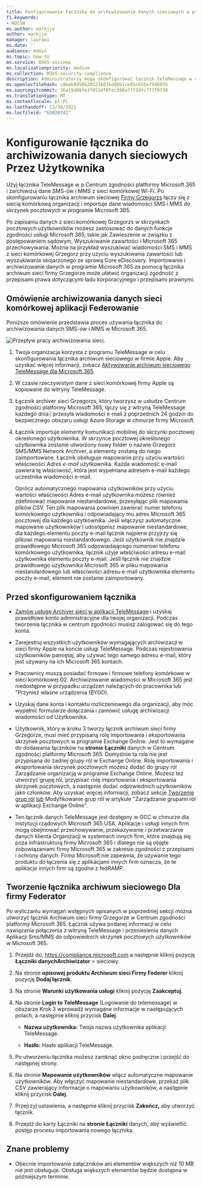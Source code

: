 ```yaml
---
title: Konfigurowanie łącznika do archiwizowania danych sieciowych w programie Microsoft 365
f1.keywords:
- NOCSH
ms.author: markjjo
author: markjjo
manager: laurawi
ms.date: ''
audience: Admin
ms.topic: how-to
ms.service: O365-seccomp
ms.localizationpriority: medium
ms.collection: M365-security-compliance
description: Administratorzy mogą skonfigurować łącznik TeleMessage w celu importowania i archiwizowania danych sieciowych Aplikacji Microsoft 365. Dzięki temu można archiwizować dane ze źródeł danych innych firm w programie Microsoft 365, aby zarządzać danymi innych firm przy użyciu funkcji zgodności, takich jak archiwizacja ze względu na przepisy prawne, wyszukiwanie zawartości i zasady przechowywania.
ms.openlocfilehash: cdeeb8956620321b83bdd6b1ce85c656e7946936
ms.sourcegitcommit: 36a19d80fe3f053df0fec398a7ff2dfc777f9730
ms.translationtype: MT
ms.contentlocale: pl-PL
ms.lasthandoff: 12/30/2021
ms.locfileid: "63020742"
---
```

# <a name="set-up-a-connector-to-archive-rogers-network-data"></a>Konfigurowanie łącznika do archiwizowania danych sieciowych Przez Użytkownika

Użyj łącznika TeleMessage w p Centrum zgodności platformy Microsoft 365 i zarchiwizuj dane SMS-ów i MMS z sieci komórkowej Wi-Fi. Po skonfigurowaniu łącznika archiwum sieciowej [Firmy Grzegorzs](https://www.telemessage.com/mobile-archiver/network-archiver/rogers/) łączy się z siecią komórkową organizacji i importuje dane wiadomości SMS i MMS do skrzynek pocztowych w programie Microsoft 365.

Po zapisaniu danych z sieci komórkowej Grzegorzs w skrzynkach pocztowych użytkowników możesz zastosować do danych funkcje zgodności usługi Microsoft 365, takie jak Zawieszenie w związku z postępowaniem sądowym, Wyszukiwanie zawartości i Microsoft 365 przechowywania. Można na przykład wyszukiwać wiadomości SMS i MMS z sieci komórkowej Grzegorz przy użyciu wyszukiwania zawartości lub wyszukiwania skojarzonego ze sprawą Core eDiscovery. Importowanie i archiwizowanie danych w programie Microsoft 365 za pomocą łącznika archiwum sieci firmy Grzegorze może ułatwić organizacji zgodność z przepisami prawa dotyczącymi ładu korporacyjnego i przepisami prawnymi.

## <a name="overview-of-archiving-rogers-mobile-network-data"></a>Omówienie archiwizowania danych sieci komórkowej aplikacji Federowanie

Poniższe omówienie przedstawia proces używania łącznika do archiwizowania danych SMS-ów i MMS w Microsoft 365.

![Przepływ pracy archiwizowania sieci.](../media/RogersNetworkConnectorWorkflow.png)

1. Twoja organizacja korzysta z programu TeleMessage w celu skonfigurowania łącznika archiwum sieciowego w firmie Apple. Aby uzyskać więcej informacji, zobacz [Aktywowanie archiwum sieciowego TeleMessage dla Microsoft 365](https://www.telemessage.com/microsoft-365-activation-for-the-rogers-network-archiver/).

2. W czasie rzeczywistym dane z sieci komórkowej firmy Apple są kopiowane do witryny TeleMessage.

3. Łącznik archiver sieci Grzegorzs, który tworzysz w usłudze Centrum zgodności platformy Microsoft 365, łączy się z witryną TeleMessage każdego dnia i przesyła wiadomości e-mail z poprzednich 24 godzin do bezpiecznego obszaru usługi Azure Storage w chmurze firmy Microsoft.

4. Łącznik importuje elementy komunikacji mobilnej do skrzynki pocztowej określonego użytkownika. W skrzynce pocztowej określonego użytkownika zostanie utworzony nowy folder o nazwie Grzegorz SMS/MMS Network Archiver, a elementy zostaną do niego zaimportowane. Łącznik obsługuje mapowanie przy użyciu wartości właściwości *Adres e-mail* użytkownika. Każda wiadomość e-mail zawiera tę właściwość, która jest wypełniana adresem e-mail każdego uczestnika wiadomości e-mail.

   Oprócz automatycznego mapowania użytkowników przy użyciu wartości właściwości Adres e-mail użytkownika możesz również zdefiniować mapowanie niestandardowe, przesyłając plik mapowania plików CSV. Ten plik mapowania powinien zawierać numer telefonu komórkowego użytkownika i odpowiadający mu adres Microsoft 365 pocztowej dla każdego użytkownika. Jeśli włączysz automatyczne mapowanie użytkowników i udostępnisz mapowanie niestandardowe, dla każdego elementu poczty e-mail łącznik najpierw przyjrzy się plikowi mapowania niestandardowego. Jeśli użytkownik nie znajdzie prawidłowego Microsoft 365 odpowiadającego numerowi telefonu komórkowego użytkownika, łącznik użyje właściwości adresu e-mail użytkownika elementu poczty e-mail. Jeśli łącznik nie znajdzie prawidłowego użytkownika Microsoft 365 w pliku mapowania niestandardowego lub właściwości adresu e-mail użytkownika elementu poczty  e-mail, element nie zostanie zaimportowany.

## <a name="before-you-set-up-a-connector"></a>Przed skonfigurowaniem łącznika

- [Zamów usługę Archiver sieci w aplikacji TeleMessage](https://www.telemessage.com/mobile-archiver/order-mobile-archiver-for-o365/) i uzyskaj prawidłowe konto administracyjne dla twojej organizacji. Podczas tworzenia łącznika w centrum zgodności musisz zalogować się do tego konta.

- Zarejestruj wszystkich użytkowników wymagających archiwizacji w sieci firmy Apple na koncie usługi TeleMessage. Podczas rejestrowania użytkowników pamiętaj, aby używać tego samego adresu e-mail, który jest używany na ich Microsoft 365 kontach.

- Pracownicy muszą posiadać firmowe i firmowe telefony komórkowe w sieci komórkowej O2. Archiwizowanie wiadomości w Microsoft 365 jest niedostępne w przypadku urządzeń należących do pracownika lub "Przynieź własne urządzenia (BYOD).

- Uzyskaj dane konta i kontaktu rozliczeniowego dla organizacji, aby móc wypełnić formularze dołączania i zamówić usługę archiwizacji wiadomości od Użytkownika.

- Użytkownik, który w kroku 3 tworzy łącznik archiwum sieci firmy Grzegorze, musi mieć przypisaną rolę importowania i eksportowania skrzynek pocztowych w programie Exchange Online. Jest to wymagane do dodawania łączników na **stronie Łączniki** danych w Centrum zgodności platformy Microsoft 365. Domyślnie ta rola nie jest przypisana do żadnej grupy ról w Exchange Online. Rolę importowania i eksportowania skrzynek pocztowych możesz dodać do grupy ról Zarządzanie organizacją w programie Exchange Online. Możesz też utworzyć grupę ról, przypisać rolę importowania i eksportowania skrzynek pocztowych, a następnie dodać odpowiednich użytkowników jako członków. Aby uzyskać więcej informacji, zobacz sekcje [Tworzenie grup ról](/Exchange/permissions-exo/role-groups#create-role-groups) [lub](/Exchange/permissions-exo/role-groups#modify-role-groups) Modyfikowanie grup ról w artykule "Zarządzanie grupami ról w aplikacji Exchange Online".

- Ten łącznik danych TeleMessage jest dostępny w GCC w chmurze dla instytucji rządowych Microsoft 365 USA. Aplikacje i usługi innych firm mogą obejmować przechowywanie, przekazywanie i przetwarzanie danych klienta Organizacji w systemach innych firm, które znajdują się poza infrastrukturą firmy Microsoft 365 i dlatego nie są objęte zobowiązaniami firmy Microsoft 365 w zakresie zgodności z przepisami i ochrony danych. Firma Microsoft nie zapewnia, że używanie tego produktu do łączenia się z aplikacjami innych firm oznacza, że te aplikacje innych firm są zgodne z fedRAMP.

## <a name="create-a-rogers-network-archiver-connector"></a>Tworzenie łącznika archiwum sieciowego Dla firmy Federator

Po wyliczaniu wymagań wstępnych opisanych w poprzedniej sekcji można utworzyć łącznik Archiwum sieci firmy Grzegorze w Centrum zgodności platformy Microsoft 365. Łącznik używa podanej informacji w celu nawiązania połączenia z witryną TeleMessage i przeniesienia danych Aplikacji Sms/MMS do odpowiednich skrzynek pocztowych użytkowników w Microsoft 365.

1. Przejdź do, <https://compliance.microsoft.com> a następnie kliknij pozycję **Łączniki** **danychArchiwizator** >  sieciowy.

2. Na stronie **opisowej produktu Archiwum sieci Firmy Federer** kliknij pozycję **Dodaj łącznik**.

3. Na stronie **Warunki użytkowania usługi** kliknij pozycję **Zaakceptuj**.

4. Na stronie **Login to TeleMessage** (Logowanie do telemessage) w obszarze Krok 3 wprowadź wymagane informacje w następujących polach, a następnie kliknij przycisk **Dalej**.

    - **Nazwa użytkownika:** Twoja nazwa użytkownika aplikacji TeleMessage.

    - **Hasło:** Hasło aplikacji TeleMessage.

5. Po utworzeniu łącznika możesz zamknąć okno podręczne i przejść do następnej strony.

6. Na stronie **Mapowanie użytkowników** włącz automatyczne mapowanie użytkowników. Aby włączyć mapowanie niestandardowe, przekaż plik CSV zawierający informacje o mapowaniu użytkowników, a następnie kliknij przycisk **Dalej**.

7. Przejrzyj ustawienia, a następnie kliknij przycisk **Zakończ,** aby utworzyć łącznik.

8. Przejdź do karty Łączniki na **stronie Łączniki** danych, aby wyświetlić postęp procesu importowania nowego łącznika.

## <a name="known-issues"></a>Znane problemy

- Obecnie importowanie załączników ani elementów większych niż 10 MB nie jest obsługuje. Obsługa większych elementów będzie dostępna w późniejszym terminie.
